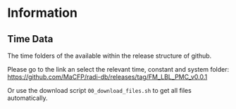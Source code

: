 
# Information 


## Time Data
The time folders of the available within the release structure of github. 

Please go to the link an select the relevant time, constant and system folder:
https://github.com/MaCFP/radi-db/releases/tag/FM_LBL_PMC_v0.0.1

Or use the download script `00_download_files.sh` to get all files automatically.

